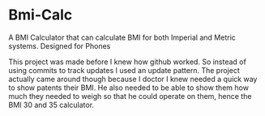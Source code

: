# Bmi-Calc
A BMI Calculator that can calculate BMI for both Imperial and Metric systems. Designed for Phones

This project was made before I knew how github worked. So instead of using commits to track updates I used an update pattern.  The project actually came around though because I doctor I knew needed a quick way to show patents their BMI.  He also needed to be able to show them how much they needed to weigh so that he could operate on them, hence the BMI 30 and 35 calculator.  
